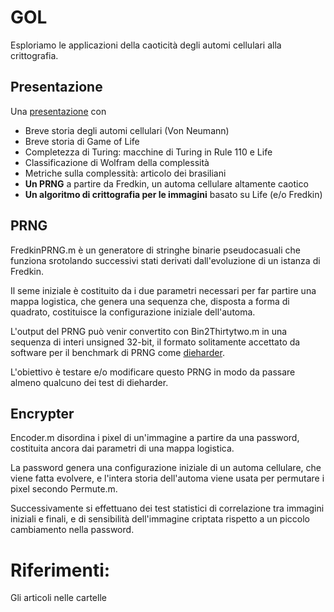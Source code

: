 # GOL
Esploriamo le applicazioni della caoticità degli automi cellulari alla crittografia.

## Presentazione
Una [presentazione](https://1drv.ms/p/s!Ai4UpOWgiwLEqkcNpdKv7rPl_6n8?e=qhNEvU) con 

- Breve storia degli automi cellulari (Von Neumann)
- Breve storia di Game of Life
- Completezza di Turing: macchine di Turing in Rule 110 e Life
- Classificazione di Wolfram della complessità
- Metriche sulla complessità: articolo dei brasiliani
- **Un PRNG** a partire da Fredkin, un automa cellulare altamente caotico
- **Un algoritmo di crittografia per le immagini** basato su Life (e/o Fredkin)

## PRNG

FredkinPRNG.m è un generatore di stringhe binarie pseudocasuali che funziona srotolando successivi stati derivati dall'evoluzione di un istanza di Fredkin.

Il seme iniziale è costituito da i due parametri necessari per far partire una mappa logistica, che genera una sequenza che, disposta a forma di quadrato, costituisce la configurazione iniziale dell'automa.

L'output del PRNG può venir convertito con Bin2Thirtytwo.m in una sequenza di interi unsigned 32-bit, il formato solitamente accettato da software per il benchmark di PRNG come [dieharder](https://linux.die.net/man/1/dieharder).

L'obiettivo è testare e/o modificare questo PRNG in modo da passare almeno qualcuno dei test di dieharder.

## Encrypter

Encoder.m disordina i pixel di un'immagine a partire da una password, costituita ancora dai parametri di una mappa logistica. 

La password genera una configurazione iniziale di un automa cellulare, che viene fatta evolvere, e l'intera storia dell'automa viene usata per permutare i pixel secondo Permute.m.

Successivamente si effettuano dei test statistici di correlazione tra immagini iniziali e finali, e di sensibilità dell'immagine criptata rispetto a un piccolo cambiamento nella password.

# Riferimenti:
Gli articoli nelle cartelle
